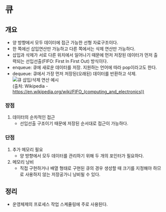 # 큐

## 개요
- 양 방향에서 모두 데이터에 접근 가능한 선형 자료구조이다.
- 한 쪽에선 삽입연산만 가능하고 다른 쪽에서는 삭제 연산만 가능하다.
- 삽입과 삭제가 서로 다른 위치에서 일어나기 때문에 먼저 저장된 데이터가 먼저 출력되는 선입선출(FIFO: First In First Out) 방식이다.
- enqueue: 큐에 새로운 데이터를 저장. 지원하는 언어에 따라 pop이라고도 한다.
- dequeue: 큐에서 가장 먼저 저장된(오래된) 데이터를 반환하고 삭제.  
![큐 삽입/삭제 연산 예시](https://upload.wikimedia.org/wikipedia/commons/d/d3/Fifo_queue.png)  
(출처: Wikipedia - https://en.wikipedia.org/wiki/FIFO_(computing_and_electronics))

### 장점
1. 데이터의 순차적인 접근
    - 선입선출 구조이기 때문에 저장된 순서대로 접근이 가능하다.

### 단점
1. 추가 메모리 필요
    - 양 방향에서 모두 데이터를 관리하기 위해 두 개의 포인터가 필요하다.
2. 메모리 낭비
    - 직접 구현하거나 배열 형태로 구현된 큐의 경우 생성할 때 크기를 지정해야 하므로 사용하지 않는 저장공가니 낭비될 수 있다.

## 정리
- 운영체제의 프로세스 작업 스케쥴링에 주로 사용된다.
